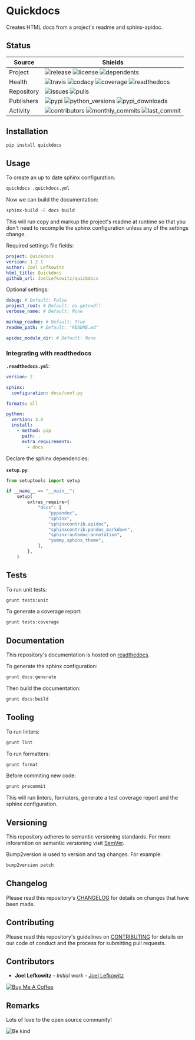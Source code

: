 # Quickdocs

Creates HTML docs from a project's readme and sphinx-apidoc.

## Status

| Source     | Shields                                                                                                            |
| ---------- | ------------------------------------------------------------------------------------------------------------------ |
| Project    | ![release][release_shield] ![license][license_shield] ![dependents][dependents_shield]                             |
| Health     | ![travis][travis_shield] ![codacy][codacy_shield] ![coverage][coverage_shield] ![readthedocs][readthedocs_shield]  |
| Repository | ![issues][issues_shield] ![pulls][pulls_shield]                                                                    |
| Publishers | ![pypi][pypi_shield] ![python_versions][python_versions_shield] ![pypi_downloads][pypi_downloads_shield]           |
| Activity   | ![contributors][contributors_shield] ![monthly_commits][monthly_commits_shield] ![last_commit][last_commit_shield] |

## Installation

```bash
pip install quickdocs
```

## Usage

To create an up to date sphinx configuration:

```bash
quickdocs .quickdocs.yml
```

Now we can build the documentation:

```bash
sphinx-build -E docs build
```

This will run copy and markup the project's readme at runtime so that you don't need to recompile the sphinx configuration unless any of the settings change.

Required settings file fields:

```yml
project: Quickdocs
version: 1.2.1
author: Joel Lefkowitz
html_title: Quickdocs
github_url: JoelLefkowitz/quickdocs
```

Optional settings:

```yml
debug: # Default: False
project_root: # Default: os.getcwd()
verbose_name: # Default: None
```

```yml
markup_readme: # Default: True
readme_path: # Default: "README.md"
```

```yml
apidoc_module_dir: # Default: None
```

### Integrating with readthedocs

**`.readthedocs.yml`**:

```yml
version: 2

sphinx:
  configuration: docs/conf.py

formats: all

python:
  version: 3.8
  install:
    - method: pip
      path: .
      extra_requirements:
        - docs
```

Declare the sphinx dependencies:

**`setup.py`**:

```python
from setuptools import setup

if __name__ == "__main__":
    setup(
        extras_require={
            "docs": [
                "pypandoc",
                "sphinx",
                "sphinxcontrib.apidoc",
                "sphinxcontrib.pandoc_markdown",
                "sphinx-autodoc-annotation",
                "yummy_sphinx_theme",
            ],
        },
    )
```

## Tests

To run unit tests:

```bash
grunt tests:unit
```

To generate a coverage report:

```bash
grunt tests:coverage
```

## Documentation

This repository's documentation is hosted on [readthedocs][readthedocs].

To generate the sphinx configuration:

```bash
grunt docs:generate
```

Then build the documentation:

```bash
grunt docs:build
```

## Tooling

To run linters:

```bash
grunt lint
```

To run formatters:

```bash
grunt format
```

Before commiting new code:

```bash
grunt precommit
```

This will run linters, formaters, generate a test coverage report and the sphinx configuration.

## Versioning

This repository adheres to semantic versioning standards.
For more inforamtion on semantic versioning visit [SemVer][semver].

Bump2version is used to version and tag changes.
For example:

```bash
bump2version patch
```

## Changelog

Please read this repository's [CHANGELOG](CHANGELOG.md) for details on changes that have been made.

## Contributing

Please read this repository's guidelines on [CONTRIBUTING](CONTRIBUTING.md) for details on our code of conduct and the process for submitting pull requests.

## Contributors

- **Joel Lefkowitz** - _Initial work_ - [Joel Lefkowitz][joellefkowitz]

[![Buy Me A Coffee][coffee_button]][coffee]

## Remarks

Lots of love to the open source community!

![Be kind][be_kind]

<!-- Github links -->

[pulls]: https://github.com/JoelLefkowitz/quickdocs/pulls
[issues]: https://github.com/JoelLefkowitz/quickdocs/issues

<!-- External links -->

[readthedocs]: https://joellefkowitz-quickdocs.readthedocs.io/en/latest/
[semver]: http://semver.org/
[coffee]: https://www.buymeacoffee.com/joellefkowitz
[coffee_button]: https://cdn.buymeacoffee.com/buttons/default-blue.png
[be_kind]: https://media.giphy.com/media/osAcIGTSyeovPq6Xph/giphy.gif

<!-- Acknowledgments -->

[joellefkowitz]: https://github.com/JoelLefkowitz

<!-- Project shields -->

[release_shield]: https://img.shields.io/github/v/tag/joellefkowitz/quickdocs
[license_shield]: https://img.shields.io/github/license/joellefkowitz/quickdocs
[dependents_shield]: https://img.shields.io/librariesio/dependent-repos/pypi/quickdocs

<!-- Health shields -->

[travis_shield]: https://img.shields.io/travis/joellefkowitz/quickdocs
[codacy_shield]: https://img.shields.io/codacy/coverage/quickdocs
[coverage_shield]: https://img.shields.io/codacy/grade/quickdocs
[readthedocs_shield]: https://img.shields.io/readthedocs/joellefkowitz-quickdocs

<!-- Repository shields -->

[issues_shield]: https://img.shields.io/github/issues/joellefkowitz/quickdocs
[pulls_shield]: https://img.shields.io/github/issues-pr/joellefkowitz/quickdocs

<!-- Publishers shields -->

[pypi_shield]: https://img.shields.io/pypi/v/quickdocs
[python_versions_shield]: https://img.shields.io/pypi/pyversions/quickdocs
[pypi_downloads_shield]: https://img.shields.io/pypi/dw/quickdocs

<!-- Activity shields -->

[contributors_shield]: https://img.shields.io/github/contributors/joellefkowitz/quickdocs
[monthly_commits_shield]: https://img.shields.io/github/commit-activity/m/joellefkowitz/quickdocs
[last_commit_shield]: https://img.shields.io/github/last-commit/joellefkowitz/quickdocs
